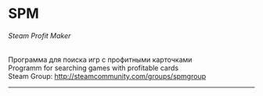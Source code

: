 # SPM  
###### Steam Profit Maker ######
Программа для поиска игр с профитными карточками  
Programm for searching games with profitable cards  
Steam Group: 
http://steamcommunity.com/groups/spmgroup  
  
  
  
*****************************
